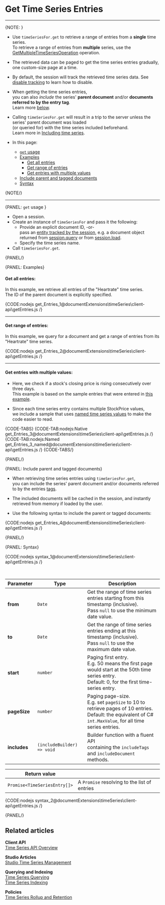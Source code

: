 ﻿# Get Time Series Entries 
---

{NOTE: }

* Use `timeSeriesFor.get` to retrieve a range of entries from a **single** time series.  
  To retrieve a range of entries from **multiple** series, 
  use the [GetMultipleTimeSeriesOperation](../../../../../document-extensions/timeseries/client-api/operations/get#getmultipletimeseriesoperation) operation.

* The retrieved data can be paged to get the time series entries gradually, one custom-size page at a time.

* By default, the session will track the retrieved time series data. 
  See [disable tracking](../../../../../client-api/session/configuration/how-to-disable-tracking) to learn how to disable.

* When getting the time series entries,  
  you can also _include_ the series' **parent document** and/or **documents referred to by the entry tag**.  
  Learn more [below](../../../../../document-extensions/timeseries/client-api/session/get/get-entries#include-parent-and-tagged-documents).

* Calling `timeSeriesFor.get` will result in a trip to the server unless the series' parent document was loaded  
  (or queried for) with the time series included beforehand.  
  Learn more in [Including time series](../../../../../document-extensions/timeseries/client-api/session/include/overview).

* In this page:  
  * [`get` usage](../../../../../document-extensions/timeseries/client-api/session/get/get-entries#get-usage)
  * [Examples](../../../../../document-extensions/timeseries/client-api/session/get/get-entries#examples)
     * [Get all entries](../../../../../document-extensions/timeseries/client-api/session/get/get-entries#get-all-entries)
     * [Get range of entries](../../../../../document-extensions/timeseries/client-api/session/get/get-entries#get-range-of-entries)
     * [Get entries with multiple values](../../../../../document-extensions/timeseries/client-api/session/get/get-entries#get-entries-with-multiple-values)
  * [Include parent and tagged documents](../../../../../document-extensions/timeseries/client-api/session/get/get-entries#include-parent-and-tagged-documents)
  * [Syntax](../../../../../document-extensions/timeseries/client-api/session/get/get-entries#syntax)

{NOTE/}

---

{PANEL: `get` usage }

* Open a session.  
* Create an instance of `timeSeriesFor` and pass it the following:
    * Provide an explicit document ID, -or-  
      pass an [entity tracked by the session](../../../../../client-api/session/what-is-a-session-and-how-does-it-work#unit-of-work-pattern),
      e.g. a document object returned from [session.query](../../../../../client-api/session/querying/how-to-query) or from [session.load](../../../../../client-api/session/loading-entities#load).
    * Specify the time series name.
* Call `timeSeriesFor.get`.

{PANEL/}

{PANEL: Examples}

#### Get all entries:

In this example, we retrieve all entries of the "Heartrate" time series.  
The ID of the parent document is explicitly specified.  

{CODE:nodejs get_Entries_1@documentExtensions\timeSeries\client-api\getEntries.js /}

---

#### Get range of entries:

In this example, we query for a document and get a range of entries from its "Heartrate" time series.

{CODE:nodejs get_Entries_2@documentExtensions\timeSeries\client-api\getEntries.js /}

---

#### Get entries with multiple values:

* Here, we check if a stock's closing price is rising consecutively over three days.  
  This example is based on the sample entries that were entered in [this example](../../../../../document-extensions/timeseries/client-api/session/append#append-entries-with-multiple-values).

* Since each time series entry contains multiple StockPrice values,  
  we include a sample that uses [named time series values](../../../../../document-extensions/timeseries/client-api/named-time-series-values)
  to make the code easier to read.

{CODE-TABS}
{CODE-TAB:nodejs:Native get_Entries_3@documentExtensions\timeSeries\client-api\getEntries.js /}
{CODE-TAB:nodejs:Named get_Entries_3_named@documentExtensions\timeSeries\client-api\getEntries.js /}
{CODE-TABS/}

{PANEL/}

{PANEL: Include parent and tagged documents}

* When retrieving time series entries using `timeSeriesFor.get`,  
  you can include the series' parent document and/or documents referred to by the entries [tags](../../../../../document-extensions/timeseries/overview#tags).  

* The included documents will be cached in the session, and instantly retrieved from memory if loaded by the user.

* Use the following syntax to include the parent or tagged documents:

{CODE:nodejs get_Entries_4@documentExtensions\timeSeries\client-api\getEntries.js /}

{PANEL/}

{PANEL: Syntax}

{CODE:nodejs syntax_1@documentExtensions\timeSeries\client-api\getEntries.js /}

<br/>

| Parameter        | Type                       | Description                                                                                                                                                   |
|------------------|----------------------------|---------------------------------------------------------------------------------------------------------------------------------------------------------------|
| **from**         | `Date`                     | Get the range of time series entries starting from this timestamp (inclusive).<br/>Pass `null` to use the minimum date value.                                 |
| **to**           | `Date`                     | Get the range of time series entries ending at this timestamp (inclusive).<br/>Pass `null` to use the maximum date value.                                     |
| **start**        | `number`                   | Paging first entry.<br>E.g. 50 means the first page would start at the 50th time series entry. <br> Default: 0, for the first time-series entry.              |
| **pageSize**     | `number`                   | Paging page-size.<br>E.g. set `pageSize` to 10 to retrieve pages of 10 entries.<br>Default: the equivalent of C# `int.MaxValue`, for all time series entries. |
| **includes**     | `(includeBuilder) => void` | Builder function with a fluent API<br>containing the `includeTags` and `includeDocument` methods.                                                             |

| Return value                 |                                              |
|------------------------------|----------------------------------------------|
| `Promise<TimeSeriesEntry[]>` | A `Promise` resolving to the list of entries |

{CODE:nodejs syntax_2@documentExtensions\timeSeries\client-api\getEntries.js /}

{PANEL/}

## Related articles

**Client API**  
[Time Series API Overview](../../../../../document-extensions/timeseries/client-api/overview)  

**Studio Articles**  
[Studio Time Series Management](../../../../../studio/database/document-extensions/time-series)  

**Querying and Indexing**  
[Time Series Querying](../../../../../document-extensions/timeseries/querying/overview-and-syntax)  
[Time Series Indexing](../../../../../document-extensions/timeseries/indexing)  

**Policies**  
[Time Series Rollup and Retention](../../../../../document-extensions/timeseries/rollup-and-retention)  
